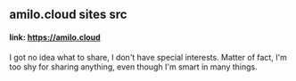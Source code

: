 ## amilo.cloud sites src

#### link: https://amilo.cloud

I got no idea what to share, I don't have special interests. Matter of fact, I'm too shy for sharing anything, even though I'm smart in many things.